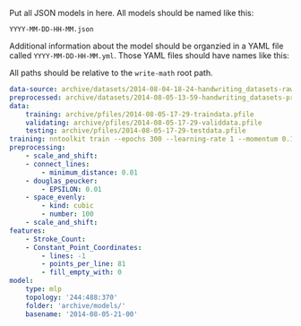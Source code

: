 Put all JSON models in here. All models should be named like this:

`YYYY-MM-DD-HH-MM.json`

Additional information about the model should be organzied in a YAML file
called `YYYY-MM-DD-HH-MM.yml`. Those YAML files should have names like this:

All paths should be relative to the `write-math` root path.

```yaml
data-source: archive/datasets/2014-08-04-18-24-handwriting_datasets-raw.pickle
preprocessed: archive/datasets/2014-08-05-13-59-handwriting_datasets-preprocessed.pickle
data:
    training: archive/pfiles/2014-08-05-17-29-traindata.pfile
    validating: archive/pfiles/2014-08-05-17-29-validdata.pfile
    testing: archive/pfiles/2014-08-05-17-29-testdata.pfile
training: nntoolkit train --epochs 300 --learning-rate 1 --momentum 0.1 {{training}} {{validation}} < {{src_model}} > {{target_model}}
preprocessing:
    - scale_and_shift:
    - connect_lines:
        - minimum_distance: 0.01
    - douglas_peucker:
        - EPSILON: 0.01
    - space_evenly:
        - kind: cubic
        - number: 100
    - scale_and_shift:
features:
    - Stroke_Count:
    - Constant_Point_Coordinates:
        - lines: -1
        - points_per_line: 81
        - fill_empty_with: 0
model:
    type: mlp
    topology: '244:488:370'
    folder: 'archive/models/'
    basename: '2014-08-05-21-00'
```